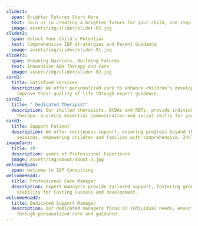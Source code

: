 ```yaml
---
slider1:
  span: Brighter Futures Start Here
  text: Join us in creating a brighter future for your child, one step at a time
  image: assets/img/slider/slider-02.jpg
slider2:
  span: Unlock Your Child's Potential
  text: Comprehensive IEP Stratergies and Parent Guidance
  image: assets/img/slider/slider-01.jpg
slider3:
  span: Breaking Barriers, Building Futures
  text: Innovative ABA Therapy and Care
  image: assets/img/slider/slider-02.jpg
card1:
  title: Satisfied Services
  description: We offer personalized care to enhance children's development and
    improve their quality of life through expert guidance.
card2:
  title: " Dedicated Therapist"
  description: Our skilled therapists, BCBAs and RBTs, provide individualized ABA
    therapy, building essential communication and social skills for your child
card3:
  title: Support Patient
  description: We offer continuous support, ensuring progress beyond therapy
    sessions, empowering children and families with comprehensive, 24/7 care.
imageCard:
  title: 20
  description: years of Professional Experience
  image: assets/img/about/about-3.jpg
welcomeSpan:
  span: welcome to IEP Consulting
welcomeHead1:
  title: Professional Care Manager
  description: Expert managers provide tailored support, fostering growth and
    stability for lasting success and development.
welcomeHead2:
  title: Dedicated Support Manager
  description: Our dedicated managers focus on individual needs, ensuring progress
    through personalized care and guidance.
---
```

